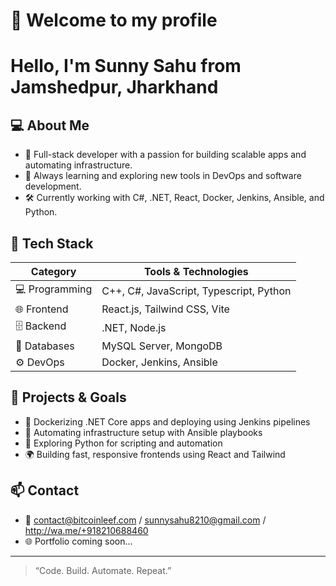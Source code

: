 # 👋 Welcome to my profile

<h1>Hello, I'm Sunny Sahu from Jamshedpur, Jharkhand</h1>

## 💻 About Me

- 🔧 Full-stack developer with a passion for building scalable apps and automating infrastructure.
- 🧠 Always learning and exploring new tools in DevOps and software development.
- 🛠️ Currently working with C#, .NET, React, Docker, Jenkins, Ansible, and Python.

## 🧰 Tech Stack

| Category          | Tools & Technologies |
|-------------------|----------------------|
| 💻 Programming     | C++, C#, JavaScript, Typescript, Python |
| 🌐 Frontend        | React.js, Tailwind CSS, Vite |
| 🗄️ Backend         | .NET, Node.js        |
| 🧮 Databases       | MySQL Server, MongoDB |
| ⚙️ DevOps          | Docker, Jenkins, Ansible |

## 🚀 Projects & Goals

- 🔨 Dockerizing .NET Core apps and deploying using Jenkins pipelines
- 🧪 Automating infrastructure setup with Ansible playbooks
- 🧠 Exploring Python for scripting and automation
- 🌍 Building fast, responsive frontends using React and Tailwind

## 📫 Contact

- 📧 contact@bitcoinleef.com / sunnysahu8210@gmail.com / http://wa.me/+918210688460
- 🌐 Portfolio coming soon...

---

> “Code. Build. Automate. Repeat.”
